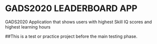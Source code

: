 # GADS2020 LEADERBOARD APP
GADS2020 Application that shows users with highest Skill IQ scores and highest learning hours

##This is a test or practice project before the main testing phase.
